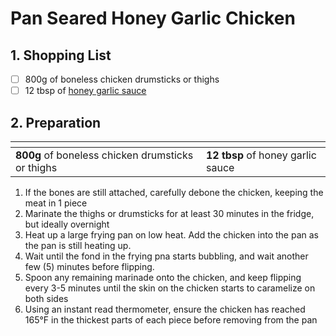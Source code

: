 # Pan Seared Honey Garlic Chicken

## 1. Shopping List
- [ ] 800g of boneless chicken drumsticks or thighs
- [ ] 12 tbsp of [honey garlic sauce][1]

## 2. Preparation
|<!-- -->|<!-- -->|
|---|---|
| **800g** of boneless chicken drumsticks or thighs | **12 tbsp** of honey garlic sauce |

1. If the bones are still attached, carefully debone the chicken, keeping the meat in 1 piece 
2. Marinate the thighs or drumsticks for at least 30 minutes in the fridge, but ideally overnight
3. Heat up a large frying pan on low heat. Add the chicken into the pan as the pan is still heating up.
4. Wait until the fond in the frying pna starts bubbling, and wait another few (5) minutes before flipping.
5. Spoon any remaining marinade onto the chicken, and keep flipping every 3-5 minutes until the skin on the chicken starts to caramelize on both sides
6. Using an instant read thermometer, ensure the chicken has reached 165°F in the thickest parts of each piece before removing from the pan

[1]: https://github.com/nanotalks/recipes/blob/master/Spices%20and%20Sauces/Honey%20Garlic%20Sauce.md